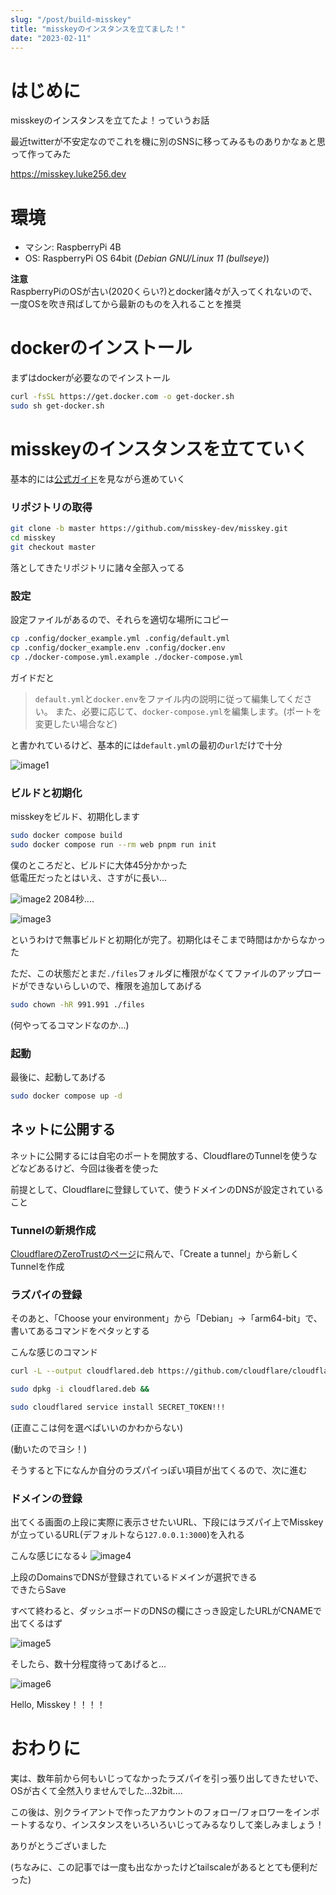 ```yaml
---
slug: "/post/build-misskey"
title: "misskeyのインスタンスを立てました！"
date: "2023-02-11"
---
```



# はじめに
misskeyのインスタンスを立てたよ！っていうお話

最近twitterが不安定なのでこれを機に別のSNSに移ってみるものありかなぁと思って作ってみた

https://misskey.luke256.dev

# 環境
- マシン: RaspberryPi 4B
- OS: RaspberryPi OS 64bit (_Debian GNU/Linux 11 (bullseye)_)

**注意**  
RaspberryPiのOSが古い(2020くらい?)とdocker諸々が入ってくれないので、一度OSを吹き飛ばしてから最新のものを入れることを推奨

# dockerのインストール
まずはdockerが必要なのでインストール

```sh
curl -fsSL https://get.docker.com -o get-docker.sh
sudo sh get-docker.sh
```

# misskeyのインスタンスを立てていく
基本的には[公式ガイド](https://misskey-hub.net/docs/install/docker.html)を見ながら進めていく

### リポジトリの取得

```sh
git clone -b master https://github.com/misskey-dev/misskey.git
cd misskey
git checkout master
```

落としてきたリポジトリに諸々全部入ってる

### 設定

設定ファイルがあるので、それらを適切な場所にコピー

```sh
cp .config/docker_example.yml .config/default.yml
cp .config/docker_example.env .config/docker.env
cp ./docker-compose.yml.example ./docker-compose.yml
```

ガイドだと
> `default.yml`と`docker.env`をファイル内の説明に従って編集してください。
> また、必要に応じて、`docker-compose.yml`を編集します。(ポートを変更したい場合など)

と書かれているけど、基本的には`default.yml`の最初の`url`だけで十分

![image1](./image1.png) 

### ビルドと初期化

misskeyをビルド、初期化します

```sh
sudo docker compose build
sudo docker compose run --rm web pnpm run init
```

僕のところだと、ビルドに大体45分かかった  
低電圧だったとはいえ、さすがに長い...

![image2](./image2.png)
2084秒....

![image3](./image3.png)

というわけで無事ビルドと初期化が完了。初期化はそこまで時間はかからなかった

ただ、この状態だとまだ`./files`フォルダに権限がなくてファイルのアップロードができないらしいので、権限を追加してあげる

```sh
sudo chown -hR 991.991 ./files
```
(何やってるコマンドなのか...)

### 起動

最後に、起動してあげる

```sh
sudo docker compose up -d
```

## ネットに公開する

ネットに公開するには自宅のポートを開放する、CloudflareのTunnelを使うなどなどあるけど、今回は後者を使った

前提として、Cloudflareに登録していて、使うドメインのDNSが設定されていること  

### Tunnelの新規作成
[CloudflareのZeroTrustのページ](https://one.dash.cloudflare.com/)に飛んで、「Create a tunnel」から新しくTunnelを作成  

### ラズパイの登録
そのあと、「Choose your environment」から「Debian」→「arm64-bit」で、書いてあるコマンドをペタッとする

こんな感じのコマンド
```sh
curl -L --output cloudflared.deb https://github.com/cloudflare/cloudflared/releases/latest/download/cloudflared-linux-arm64.deb && 

sudo dpkg -i cloudflared.deb && 

sudo cloudflared service install SECRET_TOKEN!!!
```

(正直ここは何を選べばいいのかわからない)

(動いたのでヨシ！)

そうすると下になんか自分のラズパイっぽい項目が出てくるので、次に進む

### ドメインの登録
出てくる画面の上段に実際に表示させたいURL、下段にはラズパイ上でMisskeyが立っているURL(デフォルトなら`127.0.0.1:3000`)を入れる  

こんな感じになる↓
![image4](./image4.png)

上段のDomainsでDNSが登録されているドメインが選択できる  
できたらSave

すべて終わると、ダッシュボードのDNSの欄にさっき設定したURLがCNAMEで出てくるはず

![image5](./image5.png)

そしたら、数十分程度待ってあげると...

![image6](./image6.png)

Hello, Misskey！！！！

# おわりに
実は、数年前から何もいじってなかったラズパイを引っ張り出してきたせいで、OSが古くて全然入りませんでした...32bit....

この後は、別クライアントで作ったアカウントのフォロー/フォロワーをインポートするなり、インスタンスをいろいろいじってみるなりして楽しみましょう！

ありがとうございました

(ちなみに、この記事では一度も出なかったけどtailscaleがあるととても便利だった)
